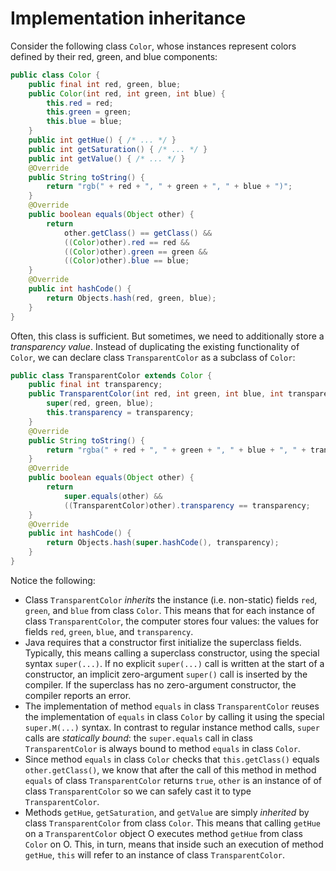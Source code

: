 # Implementation inheritance

Consider the following class `Color`, whose instances represent colors defined by their red, green, and blue components:
```java
public class Color {
    public final int red, green, blue;
    public Color(int red, int green, int blue) {
        this.red = red;
        this.green = green;
        this.blue = blue;
    }
    public int getHue() { /* ... */ }
    public int getSaturation() { /* ... */ }
    public int getValue() { /* ... */ }
    @Override
    public String toString() {
        return "rgb(" + red + ", " + green + ", " + blue + ")";
    }
    @Override
    public boolean equals(Object other) {
        return
            other.getClass() == getClass() &&
            ((Color)other).red == red &&
            ((Color)other).green == green &&
            ((Color)other).blue == blue;
    }
    @Override
    public int hashCode() {
        return Objects.hash(red, green, blue);
    }
}
```
Often, this class is sufficient. But sometimes, we need to additionally store a _transparency value_. Instead of duplicating the existing functionality of `Color`,
we can declare class `TransparentColor` as a subclass of `Color`:
```java
public class TransparentColor extends Color {
    public final int transparency;
    public TransparentColor(int red, int green, int blue, int transparency) {
        super(red, green, blue);
        this.transparency = transparency;
    }
    @Override
    public String toString() {
        return "rgba(" + red + ", " + green + ", " + blue + ", " + transparency + ")";
    }
    @Override
    public boolean equals(Object other) {
        return
            super.equals(other) &&
            ((TransparentColor)other).transparency == transparency;
    }
    @Override
    public int hashCode() {
        return Objects.hash(super.hashCode(), transparency);
    }
}
```
Notice the following:
- Class `TransparentColor` _inherits_ the instance (i.e. non-static) fields `red`, `green`, and `blue` from class `Color`.
  This means that for each instance of class `TransparentColor`, the computer stores four values: the values for fields `red`, `green`, `blue`, and `transparency`.
- Java requires that a constructor first initialize the superclass fields. Typically, this means calling a superclass constructor, using the special syntax `super(...)`.
  If no explicit `super(...)` call is written at the start of a constructor, an implicit zero-argument `super()` call is inserted by the compiler. If the superclass has
  no zero-argument constructor, the compiler reports an error.
- The implementation of method `equals` in class `TransparentColor` reuses the implementation of `equals` in class `Color` by calling it using the special
  `super.M(...)` syntax. In contrast to regular instance method calls, `super` calls are _statically bound_: the `super.equals` call in class `TransparentColor` is
  always bound to method `equals` in class `Color`.
- Since method `equals` in class `Color` checks that `this.getClass()` equals `other.getClass()`, we know that after the call of this method in method `equals` of class `TransparentColor` returns `true`,
  `other` is an instance of of class `TransparentColor` so we can safely cast it to type `TransparentColor`.
- Methods `getHue`, `getSaturation`, and `getValue` are simply _inherited_ by class `TransparentColor` from class `Color`. This means that calling
  `getHue` on a `TransparentColor` object O executes method `getHue` from class `Color` on O. This, in turn, means that inside such an execution of method `getHue`,
  `this` will refer to an instance of class `TransparentColor`.
